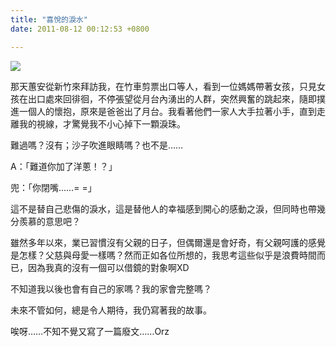 ```yaml
---
title: "喜悅的淚水"
date: 2011-08-12 00:12:53 +0800

---
```


![](/images/slum-area/15_5.jpg)


那天蕙安從新竹來拜訪我，在竹車剪票出口等人，看到一位媽媽帶著女孩，只見女孩在出口處來回徘徊，不停張望從月台內湧出的人群，突然興奮的跳起來，隨即撲進一個人的懷抱，原來是爸爸出了月台。我看著他們一家人大手拉著小手，直到走離我的視線，才驚覺我不小心掉下一顆淚珠。



難過嗎？沒有；沙子吹進眼睛嗎？也不是&hellip;&hellip;



A：「難道你加了洋蔥！？」



兜：「你閉嘴&hellip;&hellip;= =」



這不是替自己悲傷的淚水，這是替他人的幸福感到開心的感動之淚，但同時也帶幾分羨慕的意思吧？



雖然多年以來，業已習慣沒有父親的日子，但偶爾還是會好奇，有父親呵護的感覺是怎樣？父慈與母愛一樣嗎？然而正如各位所想的，我思考這些似乎是浪費時間而已，因為我真的沒有一個可以借鏡的對象啊XD



不知道我以後也會有自己的家嗎？我的家會完整嗎？



未來不管如何，總是令人期待，我仍寫著我的故事。



唉呀&hellip;&hellip;不知不覺又寫了一篇廢文&hellip;&hellip;Orz


